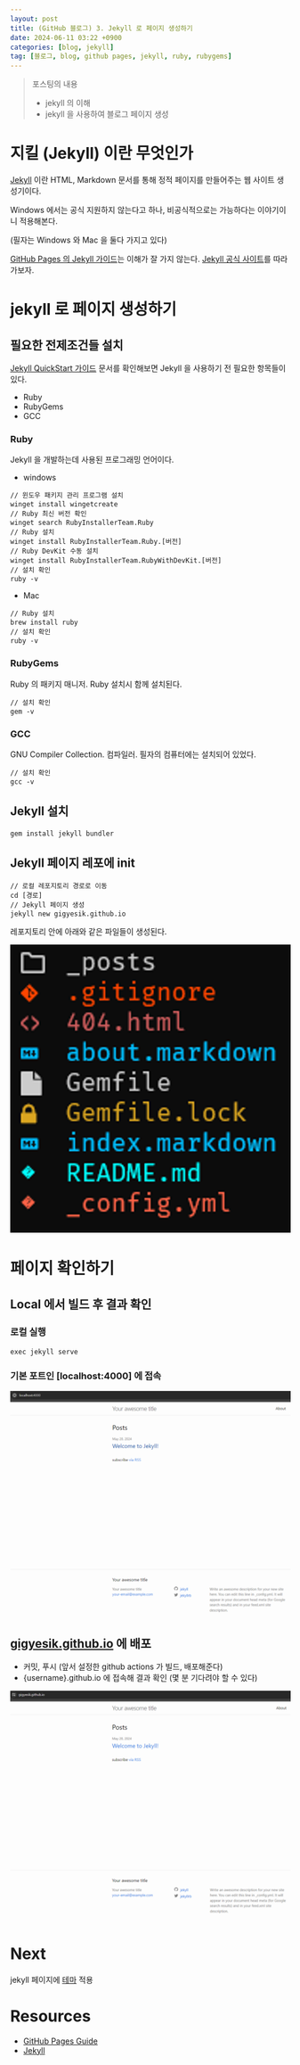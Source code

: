```yaml
---
layout: post
title: (GitHub 블로그) 3. Jekyll 로 페이지 생성하기
date: 2024-06-11 03:22 +0900
categories: [blog, jekyll]
tag: [블로그, blog, github pages, jekyll, ruby, rubygems]
---
```


> 포스팅의 내용
> - jekyll 의 이해
> - jekyll 을 사용하여 블로그 페이지 생성

# 지킬 (Jekyll) 이란 무엇인가

[Jekyll][jekyll] 이란 HTML, Markdown 문서를 통해 정적 페이지를 만들어주는 웹 사이트 생성기이다.

Windows 에서는 공식 지원하지 않는다고 하나, 비공식적으로는 가능하다는 이야기이니 적용해본다.

(필자는 Windows 와 Mac 을 둘다 가지고 있다)

[GitHub Pages 의 Jekyll 가이드][github pages jekyll guide]는 이해가 잘 가지 않는다. [Jekyll 공식 사이트][jekyll]를 따라가보자.

# jekyll 로 페이지 생성하기

## 필요한 전제조건들 설치

[Jekyll QuickStart 가이드][jekyll docs] 문서를 확인해보면 Jekyll 을 사용하기 전 필요한 항목들이 있다.

- Ruby
- RubyGems
- GCC

### Ruby

Jekyll 을 개발하는데 사용된 프로그래밍 언어이다.

- windows

```shell
// 윈도우 패키지 관리 프로그램 설치
winget install wingetcreate
// Ruby 최신 버전 확인
winget search RubyInstallerTeam.Ruby
// Ruby 설치
winget install RubyInstallerTeam.Ruby.[버전]
// Ruby DevKit 수동 설치
winget install RubyInstallerTeam.RubyWithDevKit.[버전]
// 설치 확인
ruby -v
```

- Mac

```shell
// Ruby 설치
brew install ruby
// 설치 확인
ruby -v
```

### RubyGems

Ruby 의 패키지 매니저. Ruby 설치시 함께 설치된다.

```shell
// 설치 확인
gem -v
```

### GCC

GNU Compiler Collection. 컴파일러. 필자의 컴퓨터에는 설치되어 있었다.

```shell
// 설치 확인
gcc -v
```

## Jekyll 설치

```shell
gem install jekyll bundler
```

## Jekyll 페이지 레포에 init

```shell
// 로컬 레포지토리 경로로 이동
cd [경로]
// Jekyll 페이지 생성
jekyll new gigyesik.github.io
```

레포지토리 안에 아래와 같은 파일들이 생성된다.

![](/assets/img/2024-06-11/2024-06-11-jekyll-quickstart-1-files.png)

# 페이지 확인하기

## Local 에서 빌드 후 결과 확인

### 로컬 실행

```shell
exec jekyll serve
```

### 기본 포트인 [localhost:4000] 에 접속

![](/assets/img/2024-06-11/2024-06-11-jekyll-quickstart-2-local.png)

## [gigyesik.github.io][blog] 에 배포

- 커밋, 푸시 (앞서 설정한 github actions 가 빌드, 배포해준다)
- {username}.github.io 에 접속해 결과 확인 (몇 분 기다려야 할 수 있다)

![](/assets/img/2024-06-11/2024-06-11-jekyll-quickstart-3-prod.png)

# Next

jekyll 페이지에 [테마][jekyll theme] 적용

# Resources

- [GitHub Pages Guide][github pages jekyll guide]
- [Jekyll][jekyll]

[blog]: https://gigyesik.github.io
[jekyll]: https://jekyllrb.com
[jekyll docs]: https://jekyllrb.com/docs
[jekyll theme]: https://jekyllrb.com/resources
[github pages jekyll guide]: https://docs.github.com/ko/pages/setting-up-a-github-pages-site-with-jekyll/about-github-pages-and-jekyll
